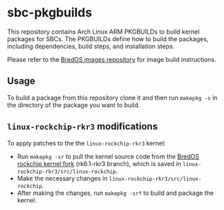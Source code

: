 # sbc-pkgbuilds 
This repository contains Arch Linux ARM PKGBUILDs to build kernel packages for SBCs.
The PKGBUILDs define how to build the packages, including dependencies, build steps, and installation steps.


Please refer to the [BredOS images repository](https://github.com/BredOS/images) for image build instructions.

## Usage
To build a package from this repository clone it and then run `makepkg -s` in the directory of the package you want to build.

## `linux-rockchip-rkr3` modifications
To apply patches to the the `linux-rockchip-rkr3` kernel:
- Run `makepkg -sr` to pull the kernel source code from the [BredOS rockchip kernel fork](https://github.com/BredOS/linux-rockchip) (rk6.1-rkr3 branch), which is saved in `linux-rockchip-rkr3/src/linux-rockchip`.
- Make the necessary changes in `linux-rockchip-rkr3/src/linux-rockchip`.
- After making the changes, run `makepkg -srf` to build and package the kernel.

